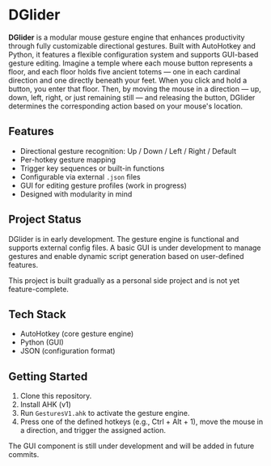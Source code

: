 # DGlider

**DGlider** is a modular mouse gesture engine that enhances productivity through fully customizable directional gestures. Built with AutoHotkey and Python, it features a flexible configuration system and supports GUI-based gesture editing.
Imagine a temple where each mouse button represents a floor, and each floor holds five ancient totems — one in each cardinal direction and one directly beneath your feet. When you click and hold a button, you enter that floor. Then, by moving the mouse in a direction — up, down, left, right, or just remaining still — and releasing the button, DGlider determines the corresponding action based on your mouse's location.

## Features

- Directional gesture recognition: Up / Down / Left / Right / Default
- Per-hotkey gesture mapping
- Trigger key sequences or built-in functions
- Configurable via external `.json` files
- GUI for editing gesture profiles (work in progress)
- Designed with modularity in mind

## Project Status

DGlider is in early development. The gesture engine is functional and supports external config files. A basic GUI is under development to manage gestures and enable dynamic script generation based on user-defined features.

This project is built gradually as a personal side project and is not yet feature-complete.

## Tech Stack

- AutoHotkey (core gesture engine)
- Python (GUI)
- JSON (configuration format)

## Getting Started

1. Clone this repository.
2. Install AHK (v1)
3. Run `GesturesV1.ahk` to activate the gesture engine.
4. Press one of the defined hotkeys (e.g., Ctrl + Alt + 1), move the mouse in a direction, and trigger the assigned action.

The GUI component is still under development and will be added in future commits.


